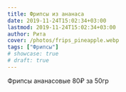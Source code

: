 ```yaml
---
title: Фрипсы из ананаса
date: 2019-11-24T15:02:34+03:00
lastmod: 2019-11-24T15:02:34+03:00
author: Рита
cover: /photos/frips_pineapple.webp
tags: ["Фрипсы"]
# showcase: true
# draft: true
---
```


Фрипсы ананасовые 80₽ за 50гр
